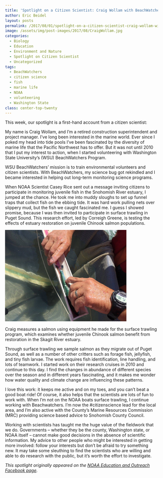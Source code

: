 ```yaml
---
title: 'Spotlight on a Citizen Scientist: Craig Wollam with BeachWatchers'
author: Eric Beidel
layout: posts
permalink: /2017/08/01/spotlight-on-a-citizen-scientist-craig-wollam-with-beachwatchers/
image: /assets/img/post-images/2017/08/CraigWollam.jpg
categories:
  - Biology
  - Education
  - Environment and Nature
  - Spotlight on Citizen Scientist
  - Uncategorized
tags:
  - BeachWatchers
  - citizen science
  - fish
  - marine life
  - NOAA
  - volunteering
  - Washington State
class: center-top-twenty
---
```



This week, our spotlight is a first-hand account from a citizen scientist:

My name is Craig Wollam, and I’m a retired construction superintendent and project manager. I’ve long been interested in the marine world. Ever since I poked my head into tide pools I’ve been fascinated by the diversity of marine life that the Pacific Northwest has to offer. But it was not until 2010 that I put my interest to action, when I started volunteering with Washington State University’s (WSU) BeachWatchers Program.

WSU BeachWatchers’ mission is to train environmental volunteers and citizen scientists. With BeachWatchers, my science bug got rekindled and I became interested in helping out long-term monitoring science programs.

When NOAA Scientist Casey Rice sent out a message inviting citizens to participate in monitoring juvenile fish in the Snohomish River estuary, I jumped at the chance. He took me into muddy sloughs to set up funnel traps that collect fish on the ebbing tide. It was hard work pulling nets over slippery mud, but the fish we caught fascinated me. I guess I showed promise, because I was then invited to participate in surface trawling in Puget Sound. This research effort, led by Correigh Greene, is testing the effects of estuary restoration on juvenile Chinook salmon populations.

<div class="image-in-post-body">
  <img src="/assets/img/post-images/2017/08/salmon.jpg" alt="Craig Wollam measuring a salmon." width="400"/>
  
  <p class="image-caption">
    Craig measures a salmon using equipment he made for the surface trawling program, which examines whether juvenile Chinook salmon benefit from restoration in the Skagit River estuary.
  </p>
</div>

Through surface trawling we sample salmon as they migrate out of Puget Sound, as well as a number of other critters such as forage fish, jellyfish, and tiny fish larvae. The work requires fish identification, line handling, and lots of teamwork. I started work on their research cruises in 2010 and continue to this day. I find the changes in abundance of different species over the season and in different years fascinating, and it makes me wonder how water quality and climate change are influencing these patterns.

I love this work: it keeps me active and on my toes, and you can’t beat a good boat ride! Of course, it also helps that the scientists are lots of fun to work with. When I’m not on the NOAA boats surface trawling, I continue working with Beachwatchers. I’m now the #citizenscience lead for the local area, and I’m also active with the County’s Marine Resources Commission (MRC) providing science based advice to Snohomish County Council.

Working with scientists has taught me the huge value of the fieldwork that we do. Governments – whether they be the county, Washington state, or NOAA itself – cannot make good decisions in the absence of scientific information. My advice to other people who might be interested in getting more involved: follow your interests but don’t be afraid to try something new. It may take some sleuthing to find the scientists who are willing and able to do research with the public, but it’s worth the effort to investigate.

_This spotlight originally appeared on the <a class="ext-link" href="https://www.facebook.com/NOAAEducationOutreach/" rel="external nofollow">NOAA Education and Outreach Facebook page</a>._



